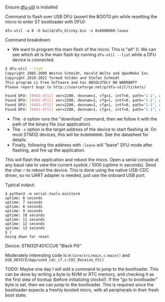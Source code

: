 Ensure [dfu-util](http://dfu-util.sourceforge.net) is installed

Command to flash over USB DFU (assert the BOOT0 pin while resetting the micro to enter ST bootloader with DFU):
```
dfu-util -a 0 -D build/dfu_blinky.bin -s 0x8000000:leave
```
Command breakdown:
- We want to program the main flash of the micro. This is "alt" 0. We can see which alt is the main flash by running `dfu-util --list` while a DFU device is connected.
```sh
$ dfu-util --list
Copyright 2005-2009 Weston Schmidt, Harald Welte and OpenMoko Inc.
Copyright 2010-2021 Tormod Volden and Stefan Schmidt
This program is Free Software and has ABSOLUTELY NO WARRANTY
Please report bugs to http://sourceforge.net/p/dfu-util/tickets/

Found DFU: [0483:df11] ver=2200, devnum=1, cfg=1, intf=0, path="1-1", alt=3, name="@Device Feature/0xFFFF0000/01*004 e", serial="359A365D3433"
Found DFU: [0483:df11] ver=2200, devnum=1, cfg=1, intf=0, path="1-1", alt=2, name="@OTP Memory /0x1FFF7800/01*512 e,01*016 e", serial="359A365D3433"
Found DFU: [0483:df11] ver=2200, devnum=1, cfg=1, intf=0, path="1-1", alt=1, name="@Option Bytes  /0x1FFFC000/01*016 e", serial="359A365D3433"
Found DFU: [0483:df11] ver=2200, devnum=1, cfg=1, intf=0, path="1-1", alt=0, name="@Internal Flash  /0x08000000/04*016Kg,01*064Kg,01*128Kg", serial="359A365D3433"
```
- The `-D` option runs the "download" command, then we follow it with the path of the binary file (our application).
- The `-s` option is the target address of the device to start flashing at. On most STM32 devices, this will be `0x08000000`. See the datasheet for details.
- Finally, following the address with `:leave` will "leave" DFU mode after flashing, and fire up the application.

This will flash the application and reboot the micro. Open a serial console at any baud rate to view the current systick / 1000 (uptime in seconds). Send the char `r` to reboot the device. This is done using the native USB-CDC driver, so no UART adapter is needed, just use the onboard USB port.

Typical output:
```
$ python3 -m serial.tools.miniterm
uptime: 6 seconds
uptime: 7 seconds
uptime: 8 seconds
uptime: 9 seconds
uptime: 10 seconds
uptime: 11 seconds
uptime: 12 seconds
uptime: 13 seconds
$ r
Going down for reset
```

Device: STM32F401CCU6 "Black Pill"

Moderately interesting code is in `Core/src/main.c:main()` and `USB_DEVICE/App/usbd_cdc_if.c:CDC_Receive_FS()`

TODO: Maybe one day I will add a command to jump to the bootloader. This can be done by writing a byte to NVM or RTC memory, and checking it as the first step of bootup (before initializing clocks!). If the "go to bootloader" byte is set, then we can jump to the bootloader. This is required since the bootloader expects a freshly booted micro, with all peripherals in their fresh boot state.